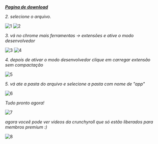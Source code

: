 ***[Pagina de download](https://github.com/CodeVinc/codevinc.github.io/releases)***

*2. selecione o arquivo.*

![1](https://i.imgur.com/R0KE2yQ.jpg)
![2](https://i.imgur.com/6iJrcdl.jpg)

*3. vá no chrome mais ferramentas -> extensões e ative o modo desenvolvedor*

![3](https://i.imgur.com/8MAuXAd.jpg)
![4](https://i.imgur.com/O2j9YJ7.jpg)

*4. depois de ativar o modo desenvolvedor clique em carregar extensão sem compactação*

![5](https://i.imgur.com/EPM76M8.jpg)

*5. vá ate a pasta do arquivo e selecione a pasta com nome de "app"*

![6](https://i.imgur.com/OcUOTCX.jpg)

*Tudo pronto agora!*

![7](https://i.imgur.com/xAwKB3C.jpg)

*agora voceê pode ver videos da crunchyroll que só estão liberados para membros premium :)*

![8](https://i.imgur.com/uMa9YGt.jpg)
